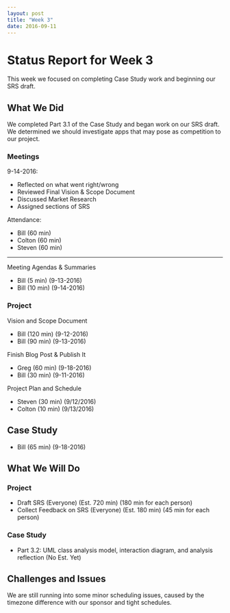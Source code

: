 ```yaml
---
layout: post
title: "Week 3"
date: 2016-09-11
---
```


# Status Report for Week 3

This week we focused on completing Case Study work and beginning our SRS draft.

## What We Did

We completed Part 3.1 of the Case Study and began work on our SRS draft. 
We determined we should investigate apps that may pose as competition to our project.

### Meetings

9-14-2016:

- Reflected on what went right/wrong
- Reviewed Final Vision & Scope Document
- Discussed Market Research
- Assigned sections of SRS

Attendance:

- Bill (60 min)
- Colton (60 min)
- Steven (60 min)

---

Meeting Agendas & Summaries

- Bill (5 min) (9-13-2016)
- Bill (10 min) (9-14-2016)

### Project

Vision and Scope Document

- Bill (120 min) (9-12-2016)
- Bill (90 min) (9-13-2016)

Finish Blog Post & Publish It

- Greg (60 min) (9-18-2016)
- Bill (30 min) (9-11-2016)

Project Plan and Schedule

- Steven (30 min) (9/12/2016)
- Colton (10 min) (9/13/2016)

## Case Study

- Bill (65 min) (9-18-2016)

## What We Will Do

### Project

- Draft SRS (Everyone) (Est. 720 min) (180 min for each person)
- Collect Feedback on SRS (Everyone) (Est. 180 min) (45 min for each person)

### Case Study

- Part 3.2: UML class analysis model, interaction diagram, and analysis reflection (No Est. Yet)

## Challenges and Issues

We are still running into some minor scheduling issues, caused by the timezone difference with our sponsor and tight schedules. 
